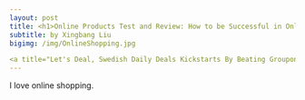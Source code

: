 ```yaml
---
layout: post
title: <h1>Online Products Test and Review: How to be Successful in Online Shopping</h1>
subtitle: by Xingbang Liu
bigimg: /img/OnlineShopping.jpg

<a title="Let's Deal, Swedish Daily Deals Kickstarts By Beating Groupon's First Three-Month Sales" href="https://flickr.com/photos/paulamarttila/4777650189">Let's Deal, Swedish Daily Deals Kickstarts By Beating Groupon's First Three-Month Sales</a> flickr photo by <a href="https://flickr.com/people/paulamarttila">paulamarttila</a> shared under a <a href="https://creativecommons.org/licenses/by-nc-nd/2.0/">Creative Commons (BY-NC-ND) license</a>
---
```

I love online shopping.
